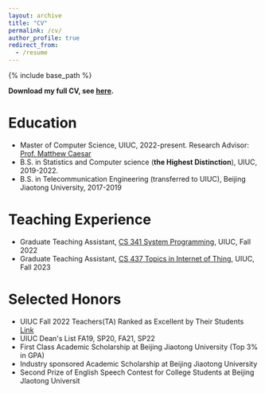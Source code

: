 ```yaml
---
layout: archive
title: "CV"
permalink: /cv/
author_profile: true
redirect_from:
  - /resume
---
```


{% include base_path %}

**Download my full CV, see [here](http://enguang2.github.io/files/resume_oct_Enguang.pdf).**

Education
======

* Master of Computer Science, UIUC, 2022-present. Research Advisor: [Prof. Matthew Caesar](https://caesar.cs.illinois.edu/)
* B.S. in Statistics and Computer science (**the Highest Distinction**), UIUC, 2019-2022.
* B.S. in Telecommunication Engineering (transferred to UIUC), Beijing Jiaotong University, 2017-2019

Teaching Experience
======

* Graduate Teaching Assistant, [CS 341 System Programming](https://cs341.cs.illinois.edu/), UIUC, Fall 2022
* Graduate Teaching Assistant, [CS 437 Topics in Internet of Thing](https://cs.illinois.edu/academics/courses/cs437), UIUC, Fall 2023


Selected Honors
======

* UIUC Fall 2022 Teachers(TA) Ranked as Excellent by Their Students [Link](https://citl.illinois.edu/docs/default-source/teachers-ranked-as-excellent/tre-2022-fall.pdf)
* UIUC Dean's List FA19, SP20, FA21, SP22
* First Class Academic Scholarship at Beijing Jiaotong University (Top 3% in GPA)
* Industry sponsored Academic Scholarship at Beijing Jiaotong University
* Second Prize of English Speech Contest for College Students at Beijing JIaotong Universit

